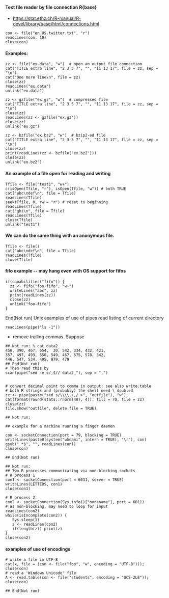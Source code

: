 
#### Text file reader by file connection R{base}

  - https://stat.ethz.ch/R-manual/R-devel/library/base/html/connections.html
  
 ```
con <- file("en_US.twitter.txt", "r")
readLines(con, 10)
close(con) 
```
#### Examples:
```
zz <- file("ex.data", "w")  # open an output file connection
cat("TITLE extra line", "2 3 5 7", "", "11 13 17", file = zz, sep = "\n")
cat("One more line\n", file = zz)
close(zz)
readLines("ex.data")
unlink("ex.data")
```
```
zz <- gzfile("ex.gz", "w")  # compressed file
cat("TITLE extra line", "2 3 5 7", "", "11 13 17", file = zz, sep = "\n")
close(zz)
readLines(zz <- gzfile("ex.gz"))
close(zz)
unlink("ex.gz")
```
```
zz <- bzfile("ex.bz2", "w")  # bzip2-ed file
cat("TITLE extra line", "2 3 5 7", "", "11 13 17", file = zz, sep = "\n")
close(zz)
print(readLines(zz <- bzfile("ex.bz2")))
close(zz)
unlink("ex.bz2")
```

#### An example of a file open for reading and writing
```
Tfile <- file("test1", "w+")
c(isOpen(Tfile, "r"), isOpen(Tfile, "w")) # both TRUE
cat("abc\ndef\n", file = Tfile)
readLines(Tfile)
seek(Tfile, 0, rw = "r") # reset to beginning
readLines(Tfile)
cat("ghi\n", file = Tfile)
readLines(Tfile)
close(Tfile)
unlink("test1")
```


#### We can do the same thing with an anonymous file.
```
Tfile <- file()
cat("abc\ndef\n", file = Tfile)
readLines(Tfile)
close(Tfile)
```

#### fifo example -- may hang even with OS support for fifos
```
if(capabilities("fifo")) {
  zz <- fifo("foo-fifo", "w+")
  writeLines("abc", zz)
  print(readLines(zz))
  close(zz)
  unlink("foo-fifo")
}
```

 End(Not run)
 Unix examples of use of pipes
 read listing of current directory
```
readLines(pipe("ls -1"))
```
 - remove trailing commas.  Suppose
```
## Not run: % cat data2_
450, 390, 467, 654,  30, 542, 334, 432, 421,
357, 497, 493, 550, 549, 467, 575, 578, 342,
446, 547, 534, 495, 979, 479
## End(Not run)
# Then read this by
scan(pipe("sed -e s/,$// data2_"), sep = ",")
```
```

# convert decimal point to comma in output: see also write.table
# both R strings and (probably) the shell need \ doubled
zz <- pipe(paste("sed s/\\\\./,/ >", "outfile"), "w")
cat(format(round(stats::rnorm(48), 4)), fill = 70, file = zz)
close(zz)
file.show("outfile", delete.file = TRUE)

## Not run: 
```
```
## example for a machine running a finger daemon

con <- socketConnection(port = 79, blocking = TRUE)
writeLines(paste0(system("whoami", intern = TRUE), "\r"), con)
gsub(" *$", "", readLines(con))
close(con)

## End(Not run)

```

```
## Not run: 
## Two R processes communicating via non-blocking sockets
# R process 1
con1 <- socketConnection(port = 6011, server = TRUE)
writeLines(LETTERS, con1)
close(con1)

```
```
# R process 2
con2 <- socketConnection(Sys.info()["nodename"], port = 6011)
# as non-blocking, may need to loop for input
readLines(con2)
while(isIncomplete(con2)) {
   Sys.sleep(1)
   z <- readLines(con2)
   if(length(z)) print(z)
}
close(con2)

```

#### examples of use of encodings
```
# write a file in UTF-8
cat(x, file = (con <- file("foo", "w", encoding = "UTF-8"))); close(con)
# read a 'Windows Unicode' file
A <- read.table(con <- file("students", encoding = "UCS-2LE")); close(con)

## End(Not run)

```
